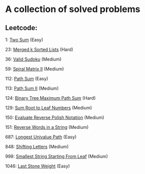 # A collection of solved problems

## Leetcode:

1: [Two Sum](https://leetcode.com/problems/two-sum) (Easy)

23: [Merged k Sorted Lists](https://leetcode.com/problems/merge-k-sorted-lists/) (Hard)

36: [Valid Sudoku](https://leetcode.com/problems/valid-sudoku/) (Medium)

59: [Spiral Matrix II](https://leetcode.com/problems/spiral-matrix-ii/) (Medium)

112: [Path Sum](https://leetcode.com/problems/path-sum) (Easy)

113: [Path Sum II](https://leetcode.com/problems/path-sum-ii) (Medium)

124: [Binary Tree Maximum Path Sum](https://leetcode.com/problems/binary-tree-maximum-path-sum/) (Hard)

129: [Sum Root to Leaf Numbers](https://leetcode.com/problems/sum-root-to-leaf-numbers/) (Medium)

150: [Evaluate Reverse Polish Notation](https://leetcode.com/problems/evaluate-reverse-polish-notation) (Medium)

151: [Reverse Words in a String](https://leetcode.com/problems/reverse-words-in-a-string/) (Medium)

687: [Longest Univalue Path](https://leetcode.com/problems/longest-univalue-path/) (Easy)

848: [Shifting Letters](https://leetcode.com/problems/shifting-letters/) (Medium)

998: [Smallest String Starting From Leaf](https://leetcode.com/problems/smallest-string-starting-from-leaf/) (Medium)

1046: [Last Stone Weight](https://leetcode.com/problems/last-stone-weight/) (Easy)